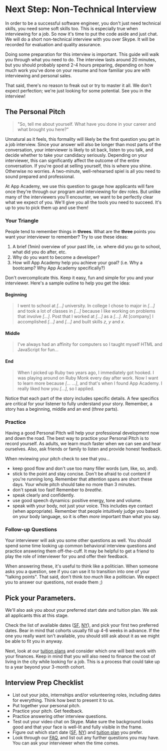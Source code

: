 # Next Step: Non-Technical Interview

In order to be a successful software engineer, you don't just need technical skills, you need some soft skills too. This is especially true when interviewing for a job. So now it's time to put the code aside and just chat. We will do a short non-technical interview with you over Skype. It will be recorded for evaluation and quality assurance.

Doing some preparation for this interview is important. This guide will walk you through what you need to do. The interview lasts around 20 minutes, but you should probably spend 2-4 hours preparing, depending on how much work you've done on your resume and how familiar you are with interviewing and personal sales.

That said, there's no reason to freak out or try to master it all. We don't expect perfection; we're just looking for some potential. See you in the interview!

## The Personal Pitch

> "So, tell me about yourself. What have you done in your career and what brought you here?"

Unnatural as it feels, this formality will likely be the first question you get in a job interview. Since your answer will also be longer than most parts of the conversation, your interviewer is likely to sit back, listen to you talk, and decide whether to take your candidacy seriously. Depending on your interviewer, this can significantly affect the outcome of the entire conversation.
If you're good at selling yourself, this is where you shine. Otherwise no worries. A two-minute, well-rehearsed spiel is all you need to sound prepared and professional.

At App Academy, we use this question to gauge how applicants will fare once they're through our program and interviewing for dev roles. But unlike many of the interviewers you'll encounter, we want to be perfectly clear what we expect of you. We'll give you all the tools you need to succeed. It's up to you to pick them up and use them!

### Your Triangle

People tend to remember things in **threes**. What are the **three** points you want your interviewer to remember? Try to use these ideas:

1. A brief (1min) overview of your past life, i.e. where did you go to school, what did you do after, etc.
2. Why do you want to become a developer?
3. How will App Academy help you achieve your goal? (i.e. Why a bootcamp? Why App Academy specifically?)

Don't overcomplicate this. Keep it easy, fun and simple for you and your interviewer. Here's a sample outline to help you get the idea:

#### Beginning

> I went to school at _[...]_ university. In college I chose to major in _[...]_ and took a lot of classes in _[...]_ because I like working on problems that involve _[...]_. Post that I worked at _[...]_ as a _[...]_. At [company] I accomplished _[...]_ and _[...]_ and built skills _z_, _y_ and _x_.

#### Middle

> I've always had an affinity for computers so I taught myself HTML and JavaScript for fun...

#### End

> When I picked up Ruby two years ago, I immediately got hooked. I was playing around on Ruby Monk every day after work. Now I want to learn more because _[... ...]_, and that's when I found App Academy. I really liked how you _[...]_, so I applied.

Notice that each part of the story includes specific details. A few specifics are critical for your listener to fully understand your story. Remember, a story has a beginning, middle and an end (_three_ parts).

### Practice

Having a good Personal Pitch will help your professional development now and down the road. The best way to practice your Personal Pitch is to record yourself. As adults, we learn much faster when we can see and hear ourselves. Also, ask friends or family to listen and provide honest feedback.

When reviewing your pitch check to see that you...

* keep good flow and don't use too many filler words (um, like, so, and).
* stick to the point and stay concise. Don't be afraid to cut content if you're running long. Remember that attention spans are short these days. Your whole pitch should take no more than 3 minutes.
* don't speak too fast! Remember to _breathe_.
* speak clearly and confidently.
* use good speech dynamics: positive energy, tone and volume.
* speak with your body, not just your voice. This includes eye contact (when appropriate). Remember that people intuitively judge you based on your body language, so it is often _more_ important than what you say.

### Follow-up Questions

Your interviewer will ask you some other questions as well. You should spend some time looking up common behavioral interview questions and practice answering them off-the-cuff. It may be helpful to get a friend to play the role of interviewer for you and offer their feedback.

When answering these, it's useful to think like a politician. When someone asks you a question, see if you can use it to transition into one of your "talking points". That said, don't think _too much_ like a politician. We expect you to answer our questions, not evade them ;)

## Pick your Parameters.

We'll also ask you about your preferred start date and tuition plan. We ask all applicants this at this stage.

Check the list of available dates ([SF][course-dates-sf], [NY][course-dates-ny]), and pick your first two preferred dates. Bear in mind that cohorts usually fill up 4-6 weeks in advance. If the one you really want isn't available, you should still ask about it as we might be able to fit you in anyway.

Next, look at our [tuition plans][tuition-plans] and consider which one will best work with your finances. Keep in mind that you will also need to finance the cost of living in the city while looking for a job. This is a process that could take up to a year beyond your 3-month cohort.

## Interview Prep Checklist

- List out your jobs, internships and/or volunteering roles, including dates for everything. Think how best to present it to us.
- Put together your personal pitch.
- Practice your pitch. Get feedback.
- Practice answering other interview questions.
- Test out your video chat on Skype. Make sure the background looks good and that your face is well-lit and fully visible in the frame.
- Figure out which start date ([SF][course-dates-sf], [NY][course-dates-ny]) and [tuition plan][tuition-plans] you prefer.
- Look through our [FAQ][faq], and list out any further questions you may have. You can ask your interviewer when the time comes.

[faq]: https://appacademy.zendesk.com/hc/en-us/categories/202737947-Full-Time-Immersive
[course-dates-sf]: https://www.appacademy.io/immersive/dates?location=san-francisco
[course-dates-ny]: https://www.appacademy.io/immersive/dates?location=new-york-city
[tuition-plans]: https://s3-us-west-1.amazonaws.com/appacademy.io/Tuition+Plans.pdf
